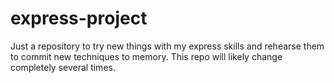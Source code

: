# express-project
Just a repository to try new things with my express skills and rehearse them to commit new techniques to memory. This repo will likely change completely several times.
